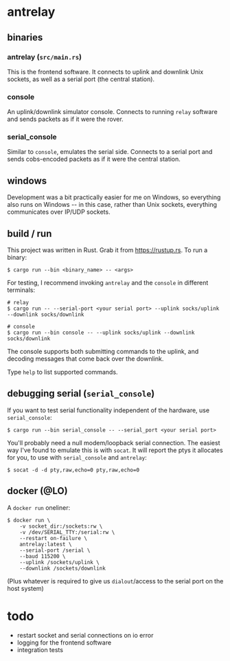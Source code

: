 # antrelay

## binaries

### antrelay (`src/main.rs`)

This is the frontend software. It connects to uplink and downlink Unix sockets,
as well as a serial port (the central station).

### console

An uplink/downlink simulator console. Connects to running `relay` software and
sends packets as if it were the rover.

### serial_console

Similar to `console`, emulates the serial side. Connects to a serial port and sends cobs-encoded
packets as if it were
the central station.

## windows

Development was a bit practically easier for me on Windows, so everything also runs on Windows -- in
this case, rather than Unix sockets, everything communicates over IP/UDP sockets.

## build / run

This project was written in Rust. Grab it from <https://rustup.rs>. To run a binary:

```console
$ cargo run --bin <binary_name> -- <args>
```

For testing, I recommend invoking `antrelay` and the `console` in different terminals:

```console
# relay
$ cargo run -- --serial-port <your serial port> --uplink socks/uplink --downlink socks/downlink

# console
$ cargo run --bin console -- --uplink socks/uplink --downlink socks/downlink
```

The console supports both submitting commands to the uplink, and decoding messages that come back
over the downlink.

Type `help` to list supported commands.

## debugging serial (`serial_console`)

If you want to test serial functionality independent of the hardware, use `serial_console`:

```console
$ cargo run --bin serial_console -- --serial_port <your serial port>
```

You'll probably need a null modem/loopback serial connection. The easiest way I've found to emulate
this is with
`socat`. It will report the ptys it allocates for you, to use with `serial_console` and `antrelay`:

```console
$ socat -d -d pty,raw,echo=0 pty,raw,echo=0
```

## docker (@LO)

A `docker run` oneliner:

```console
$ docker run \
    -v socket_dir:/sockets:rw \
    -v /dev/SERIAL_TTY:/serial:rw \
    --restart on-failure \
    antrelay:latest \
    --serial-port /serial \
    --baud 115200 \
    --uplink /sockets/uplink \
    --downlink /sockets/downlink
```

(Plus whatever is required to give us `dialout`/access to the serial port on the host system)

# todo
- restart socket and serial connections on io error
- logging for the frontend software
- integration tests
